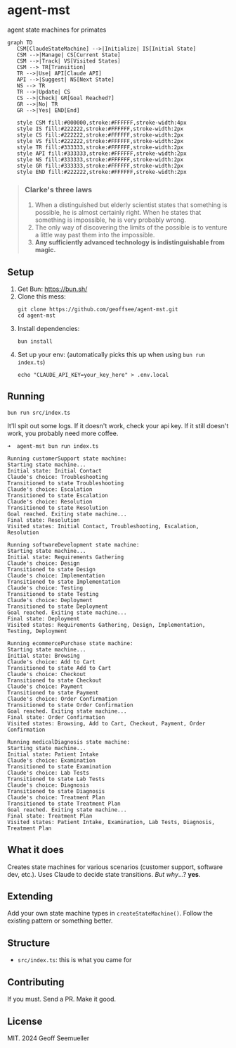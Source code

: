 # agent-mst

agent state machines for primates 


```mermaid
graph TD
   CSM[ClaudeStateMachine] -->|Initialize| IS[Initial State]
   CSM -->|Manage| CS[Current State]
   CSM -->|Track| VS[Visited States]
   CSM --> TR[Transition]
   TR -->|Use| API[Claude API]
   API -->|Suggest| NS[Next State]
   NS --> TR
   TR -->|Update| CS
   CS -->|Check| GR[Goal Reached?]
   GR -->|No| TR
   GR -->|Yes| END[End]

   style CSM fill:#000000,stroke:#FFFFFF,stroke-width:4px
   style IS fill:#222222,stroke:#FFFFFF,stroke-width:2px
   style CS fill:#222222,stroke:#FFFFFF,stroke-width:2px
   style VS fill:#222222,stroke:#FFFFFF,stroke-width:2px
   style TR fill:#333333,stroke:#FFFFFF,stroke-width:2px
   style API fill:#333333,stroke:#FFFFFF,stroke-width:2px
   style NS fill:#333333,stroke:#FFFFFF,stroke-width:2px
   style GR fill:#333333,stroke:#FFFFFF,stroke-width:2px
   style END fill:#222222,stroke:#FFFFFF,stroke-width:2px
```

> ### Clarke's three laws
> 1. When a distinguished but elderly scientist states that something is possible, he is almost certainly right. When he states that something is impossible, he is very probably wrong.
> 2. The only way of discovering the limits of the possible is to venture a little way past them into the impossible.
> 3. **Any sufficiently advanced technology is indistinguishable from magic.**

## Setup

1. Get Bun: https://bun.sh/
2. Clone this mess:
   ```
   git clone https://github.com/geoffsee/agent-mst.git
   cd agent-mst
   ```
3. Install dependencies:
   ```
   bun install
   ```
4. Set up your env: (automatically picks this up when using `bun run index.ts`)
   ```
   echo "CLAUDE_API_KEY=your_key_here" > .env.local
   ```

## Running

```
bun run src/index.ts
```

It'll spit out some logs. If it doesn't work, check your api key. If it still doesn't work, you probably need more coffee.       
```stdio
➜  agent-mst bun run index.ts

Running customerSupport state machine:
Starting state machine...
Initial state: Initial Contact
Claude's choice: Troubleshooting
Transitioned to state Troubleshooting
Claude's choice: Escalation
Transitioned to state Escalation
Claude's choice: Resolution
Transitioned to state Resolution
Goal reached. Exiting state machine...
Final state: Resolution
Visited states: Initial Contact, Troubleshooting, Escalation, Resolution

Running softwareDevelopment state machine:
Starting state machine...
Initial state: Requirements Gathering
Claude's choice: Design
Transitioned to state Design
Claude's choice: Implementation
Transitioned to state Implementation
Claude's choice: Testing
Transitioned to state Testing
Claude's choice: Deployment
Transitioned to state Deployment
Goal reached. Exiting state machine...
Final state: Deployment
Visited states: Requirements Gathering, Design, Implementation, Testing, Deployment

Running ecommercePurchase state machine:
Starting state machine...
Initial state: Browsing
Claude's choice: Add to Cart
Transitioned to state Add to Cart
Claude's choice: Checkout
Transitioned to state Checkout
Claude's choice: Payment
Transitioned to state Payment
Claude's choice: Order Confirmation
Transitioned to state Order Confirmation
Goal reached. Exiting state machine...
Final state: Order Confirmation
Visited states: Browsing, Add to Cart, Checkout, Payment, Order Confirmation

Running medicalDiagnosis state machine:
Starting state machine...
Initial state: Patient Intake
Claude's choice: Examination
Transitioned to state Examination
Claude's choice: Lab Tests
Transitioned to state Lab Tests
Claude's choice: Diagnosis
Transitioned to state Diagnosis
Claude's choice: Treatment Plan
Transitioned to state Treatment Plan
Goal reached. Exiting state machine...
Final state: Treatment Plan
Visited states: Patient Intake, Examination, Lab Tests, Diagnosis, Treatment Plan
```
## What it does

Creates state machines for various scenarios (customer support, software dev, etc.). Uses Claude to decide state transitions. _But why_...? **yes**.

## Extending

Add your own state machine types in `createStateMachine()`. Follow the existing pattern or something better.

## Structure

- `src/index.ts`: this is what you came for

## Contributing

If you must. Send a PR. Make it good.

## License

MIT. 2024 Geoff Seemueller